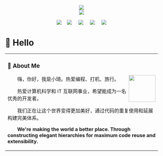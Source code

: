 <div  align="center">
    <img src="https://readme-typing-svg.herokuapp.com/?lines=console.log(%22Hello%2C%20World!%22);小琦祝您今天愉快!&center=true&size=27"> 
    <!-- knock code pictures 敲代码的图片 -->
    <div>
        <img src="https://cdn.jsdelivr.net/gh/sun0225SUN/sun0225SUN/assets/images/coding.gif" />
    </div>
    <div>&emsp;</div>
    <div> 
        <img src="https://img.shields.io/badge/-HTML5-E34F26?logo=html5&logoColor=white" />&emsp; 
        <img src="https://img.shields.io/badge/-CSS3-1572B6?logo=css3" /> &emsp;
        <img src="https://img.shields.io/badge/-JavaScript-oringe?logo=javascript" /> &emsp;
        <img src="https://img.shields.io/badge/-vue-oringe?logo=vuedotjs&logoColor=white" /> &emsp;
        <img src="https://img.shields.io/badge/-node.js-oringe?logo=nodedotjs&logoColor=white" /> 
    </div>
</div>

# 🙋 Hello

<table>
  
<tr><td>

### 🤺 About Me

<img align="right" width="88" src="https://cdn.jsdelivr.net/gh/sun0225SUN/sun0225SUN/assets/images/jobs.png" />

<p>&emsp;&emsp;嗨，你好，我是小琦。热爱编程、打机、旅行。</p>
<p>&emsp;&emsp;热爱计算机科学和 IT 互联网事业，希望能成为一名优秀的开发者。</p>
<p>&emsp;&emsp;我们正在让这个世界变得更加美好，通过代码的重复使用和延展构建完美体系。</p>
<p>&emsp;&emsp;<strong>We're making the world a better place. Through constructing elegant hierarchies for maximum code reuse and extensibility.</strong></p>

</td></tr>

</table>
